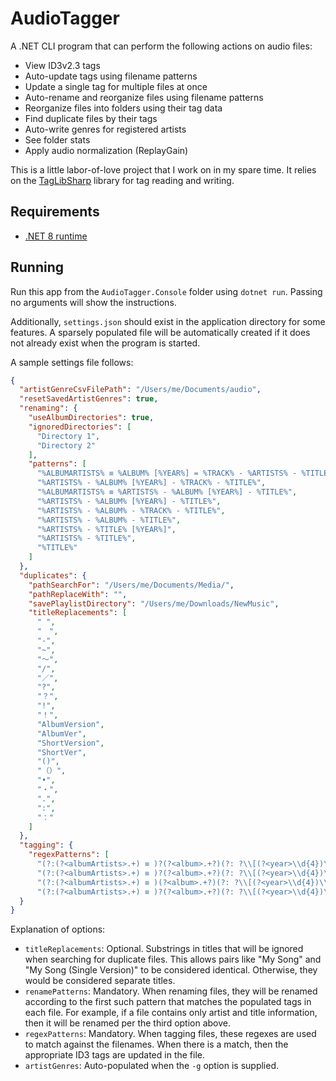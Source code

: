 # AudioTagger

A .NET CLI program that can perform the following actions on audio files:

- View ID3v2.3 tags
- Auto-update tags using filename patterns
- Update a single tag for multiple files at once
- Auto-rename and reorganize files using filename patterns
- Reorganize files into folders using their tag data
- Find duplicate files by their tags
- Auto-write genres for registered artists
- See folder stats
- Apply audio normalization (ReplayGain)

This is a little labor-of-love project that I work on in my spare time. It relies on the [TagLibSharp](https://github.com/mono/taglib-sharp) library for tag reading and writing.

## Requirements

- [.NET 8 runtime](https://dotnet.microsoft.com/en-us/download/dotnet/8.0)

## Running

Run this app from the `AudioTagger.Console` folder using `dotnet run`. Passing no arguments will show the instructions.

Additionally, `settings.json` should exist in the application directory for some features. A sparsely populated file will be automatically created if it does not already exist when the program is started.

A sample settings file follows:

```json
{
  "artistGenreCsvFilePath": "/Users/me/Documents/audio",
  "resetSavedArtistGenres": true,
  "renaming": {
    "useAlbumDirectories": true,
    "ignoredDirectories": [
      "Directory 1",
      "Directory 2"
    ],
    "patterns": [
      "%ALBUMARTISTS% ≡ %ALBUM% [%YEAR%] = %TRACK% - %ARTISTS% - %TITLE%",
      "%ARTISTS% - %ALBUM% [%YEAR%] - %TRACK% - %TITLE%",
      "%ALBUMARTISTS% ≡ %ARTISTS% - %ALBUM% [%YEAR%] - %TITLE%",
      "%ARTISTS% - %ALBUM% [%YEAR%] - %TITLE%",
      "%ARTISTS% - %ALBUM% - %TRACK% - %TITLE%",
      "%ARTISTS% - %ALBUM% - %TITLE%",
      "%ARTISTS% - %TITLE% [%YEAR%]",
      "%ARTISTS% - %TITLE%",
      "%TITLE%"
    ]
  },
  "duplicates": {
    "pathSearchFor": "/Users/me/Documents/Media/",
    "pathReplaceWith": "",
    "savePlaylistDirectory": "/Users/me/Downloads/NewMusic",
    "titleReplacements": [
      " ",
      "　",
      "-",
      "~",
      "〜",
      "/",
      "／",
      "?",
      "？",
      "!",
      "！",
      "AlbumVersion",
      "AlbumVer",
      "ShortVersion",
      "ShortVer",
      "()",
      "（）",
      "•",
      "・",
      ".",
      ":",
      "："
    ]
  },
  "tagging": {
    "regexPatterns": [
      "(?:(?<albumArtists>.+) ≡ )?(?<album>.+?)(?: ?\\[(?<year>\\d{4})\\])? = (?<trackNo>\\d+) [–-] (?<artists>.+?) [–-] (?<title>.+)(?=\\.m4a)",
      "(?:(?<albumArtists>.+) ≡ )?(?<album>.+?)(?: ?\\[(?<year>\\d{4})\\])? = (?<trackNo>\\d{1,3}) [–-] (?<title>.+)(?=\\.m4a)",
      "(?:(?<albumArtists>.+) ≡ )(?<album>.+?)(?: ?\\[(?<year>\\d{4})\\])? = (?<artists>.+?) [–-] (?<title>.+)(?=\\.m4a)",
      "(?:(?<albumArtists>.+) ≡ )?(?<album>.+?)(?: ?\\[(?<year>\\d{4})\\])? = (?<title>.+)(?=\\.m4a)",    ]
  }
}
```

Explanation of options:
- `titleReplacements`: Optional. Substrings in titles that will be ignored when searching for duplicate files. This allows pairs like "My Song" and "My Song (Single Version)" to be considered identical. Otherwise, they would be considered separate titles.
- `renamePatterns`: Mandatory. When renaming files, they will be renamed according to the first such pattern that matches the populated tags in each file. For example, if a file contains only artist and title information, then it will be renamed per the third option above.
- `regexPatterns`: Mandatory. When tagging files, these regexes are used to match against the filenames. When there is a match, then the appropriate ID3 tags are updated in the file.
- `artistGenres`: Auto-populated when the `-g` option is supplied.
